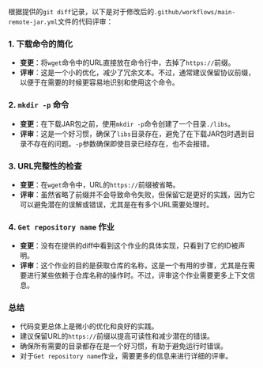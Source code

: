 根据提供的`git diff`记录，以下是对于修改后的`.github/workflows/main-remote-jar.yml`文件的代码评审：

### 1. 下载命令的简化
- **变更**：将`wget`命令中的URL直接放在命令行中，去掉了`https://`前缀。
- **评审**：这是一个小的优化，减少了冗余文本。不过，通常建议保留协议前缀，以便于在需要的时候更容易地识别和使用这个命令。

### 2. `mkdir -p` 命令
- **变更**：在下载JAR包之前，使用`mkdir -p`命令创建了一个目录`./libs`。
- **评审**：这是一个好习惯，确保了`libs`目录存在，避免了在下载JAR包时遇到目录不存在的问题。`-p`参数确保即使目录已经存在，也不会报错。

### 3. URL完整性的检查
- **变更**：在`wget`命令中，URL的`https://`前缀被省略。
- **评审**：虽然省略了前缀并不会导致命令失败，但保留它是更好的实践，因为它可以避免潜在的误解或错误，尤其是在有多个URL需要处理时。

### 4. `Get repository name` 作业
- **变更**：没有在提供的diff中看到这个作业的具体实现，只看到了它的ID被声明。
- **评审**：这个作业的目的是获取仓库的名称，这是一个有用的步骤，尤其是在需要进行某些依赖于仓库名称的操作时。不过，评审这个作业需要更多上下文信息。

### 总结
- 代码变更总体上是微小的优化和良好的实践。
- 建议保留URL的`https://`前缀以提高可读性和减少潜在的错误。
- 确保所有需要的目录都存在是一个好习惯，有助于避免运行时错误。
- 对于`Get repository name`作业，需要更多的信息来进行详细的评审。